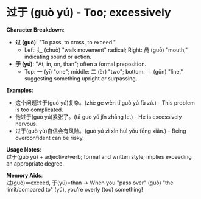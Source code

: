 # **过于 (guò yú) - Too; excessively**

**Character Breakdown**:  
- **过 (guò)**: "To pass, to cross, to exceed."
  - Left: 辶 (chuò) "walk movement" radical; Right: 咼 (guō) "mouth," indicating sound or action.  
- **于 (yú)**: "At, in, on, than"; often a formal preposition.
  - Top: 一 (yī) "one"; middle: 二 (èr) "two"; bottom: 丨 (gǔn) "line," suggesting something upright or surpassing.

**Examples**:  
- 这个问题过于(guò yú)复杂。(zhè ge wèn tí guò yú fù zá.) - This problem is too complicated.  
- 他过于(guò yú)紧张了。(tā guò yú jǐn zhāng le.) - He is excessively nervous.  
- 过于(guò yú)自信会有风险。(guò yú zì xìn huì yǒu fēng xiǎn.) - Being overconfident can be risky.

**Usage Notes**:  
过于(guò yú) + adjective/verb; formal and written style; implies exceeding an appropriate degree.

**Memory Aids**:  
过(guò)＝exceed, 于(yú)=than → When you "pass over" (guò) "the limit/compared to" (yú), you’re overly (too) something!